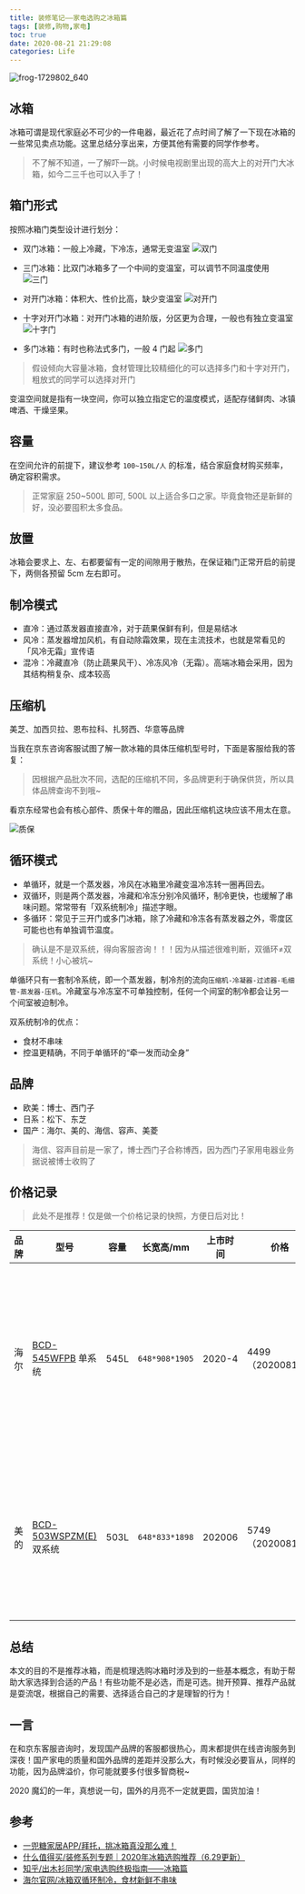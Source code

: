 ```yaml
---
title: 装修笔记——家电选购之冰箱篇
tags: [装修,购物,家电]
toc: true
date: 2020-08-21 21:29:08
categories: Life
---
```


![frog-1729802_640](https://gitee.com/michael_xiang/images/raw/master/uPic/frog-1729802_640.jpg)

## 冰箱

冰箱可谓是现代家庭必不可少的一件电器，最近花了点时间了解了一下现在冰箱的一些常见卖点功能。这里总结分享出来，方便其他有需要的同学作参考。

> 不了解不知道，一了解吓一跳。小时候电视剧里出现的高大上的对开门大冰箱，如今二三千也可以入手了！

<!-- more -->

## 箱门形式

按照冰箱门类型设计进行划分：
- 双门冰箱：一般上冷藏，下冷冻，通常无变温室
![双门](https://gitee.com/michael_xiang/images/raw/master/uPic/cF8LH7.png)

- 三门冰箱：比双门冰箱多了一个中间的变温室，可以调节不同温度使用
![三门](https://gitee.com/michael_xiang/images/raw/master/uPic/TGy1lp.png)

- 对开门冰箱：体积大、性价比高，缺少变温室
![对开门](https://gitee.com/michael_xiang/images/raw/master/uPic/AeGl35.png)

- 十字对开门冰箱：对开门冰箱的进阶版，分区更为合理，一般也有独立变温室
![十字门](https://gitee.com/michael_xiang/images/raw/master/uPic/msG1fr.png)

- 多门冰箱：有时也称法式多门，一般 4 门起
![多门](https://gitee.com/michael_xiang/images/raw/master/uPic/5MgKIb.png)

> 假设倾向大容量冰箱，食材管理比较精细化的可以选择多门和十字对开门，粗放式的同学可以选择对开门

变温空间就是指有一块空间，你可以独立指定它的温度模式，适配存储鲜肉、冰镇啤酒、干燥坚果。

## 容量

在空间允许的前提下，建议参考 `100~150L/人` 的标准，结合家庭食材购买频率，确定容积需求。

> 正常家庭 250~500L 即可, 500L 以上适合多口之家。毕竟食物还是新鲜的好，没必要囤积太多食品。

## 放置

冰箱会要求上、左、右都要留有一定的间隙用于散热，在保证箱门正常开启的前提下，两侧各预留 5cm 左右即可。

## 制冷模式

- 直冷：通过蒸发器直接直冷，对于蔬果保鲜有利，但是易结冰
- 风冷：蒸发器增加风机，有自动除霜效果，现在主流技术，也就是常看见的「风冷无霜」宣传语
- 混冷：冷藏直冷（防止蔬果风干）、冷冻风冷（无霜）。高端冰箱会采用，因为其结构稍复杂、成本较高

## 压缩机

美芝、加西贝拉、恩布拉科、扎努西、华意等品牌

当我在京东咨询客服试图了解一款冰箱的具体压缩机型号时，下面是客服给我的答复：

> 因根据产品批次不同，选配的压缩机不同，多品牌更利于确保供货，所以具体品牌查询不到哦~

看京东经常也会有核心部件、质保十年的赠品，因此压缩机这块应该不用太在意。

![质保](https://gitee.com/michael_xiang/images/raw/master/uPic/a2SKg6.png)

## 循环模式

- 单循环，就是一个蒸发器，冷风在冰箱里冷藏变温冷冻转一圈再回去。
- 双循环，则是两个蒸发器，冷藏和冷冻分别冷风循环，制冷更快，也缓解了串味问题。常常带有「双系统制冷」描述字眼。
- 多循环：常见于三开门或多门冰箱，除了冷藏和冷冻各有蒸发器之外，零度区可能也也有单独调节温度。

> 确认是不是双系统，得向客服咨询！！！因为从描述很难判断，双循环≠双系统！小心被坑~

单循环只有一套制冷系统，即一个蒸发器，制冷剂的流向`压缩机-冷凝器-过滤器-毛细管-蒸发器-压机`。冷藏室与冷冻室不可单独控制，任何一个间室的制冷都会让另一个间室被迫制冷。

双系统制冷的优点：
- 食材不串味
- 控温更精确，不同于单循环的“牵一发而动全身”

## 品牌

- 欧美：博士、西门子
- 日系：松下、东芝
- 国产：海尔、美的、海信、容声、美菱

> 海信、容声目前是一家了，博士西门子合称博西，因为西门子家用电器业务据说被博士收购了

## 价格记录

> 此处不是推荐！仅是做一个价格记录的快照，方便日后对比！

| 品牌 | 型号                                                         | 容量 | 长宽高/mm      | 上市时间 | 价格             | 好评度 | 质保                       | 能效（度/天） | 款式       | 特点                                              |
| ---- | ------------------------------------------------------------ | ---- | -------------- | -------- | ---------------- | ------ | -------------------------- | ---- | ---------- | ------------------------------------------------- |
| 海尔 | [BCD-545WFPB](https://item.jd.com/100012645766.html) 单系统     | 545L | `648*908*1905` | 2020-4   | 4499（20200816） | 99%    | 赠品赠送 10 年核心部件质保 | 1 级（0.93） | 十字对开门 | 变温箱（母婴模式、零度模式、珍品模式）、90°悬停门 |
| 美的 | [BCD-503WSPZM(E)](https://item.jd.com/100012751424.html) 双系统 | 503L | `648*833*1898` | 202006 | 5749（20200816） | 99% | 赠品赠送 10 年核心部件质保 | 1 级（0.89） | 十字对开门 | 母婴保鲜智能、不容易留指纹、果润保鲜 |

## 总结

本文的目的不是推荐冰箱，而是梳理选购冰箱时涉及到的一些基本概念，有助于帮助大家选择到合适的产品！有些功能不是必选，而是可选。抛开预算、推荐产品就是耍流氓，根据自己的需要、选择适合自己的才是理智的行为！

## 一言

在和京东客服咨询时，发现国产品牌的客服都很热心，周末都提供在线咨询服务到深夜！国产家电的质量和国外品牌的差距并没那么大，有时候没必要盲从，同样的功能，因为品牌溢价，你可能就要多付很多智商税~

2020 魔幻的一年，真想说一句，国外的月亮不一定就更圆，国货加油！

## 参考

- [一兜糖家居APP/拜托，挑冰箱真没那么难！](https://mp.weixin.qq.com/s/o6QqwYP-BnrRGWDq1c4Txg)
- [什么值得买/装修系列专题｜2020年冰箱选购推荐（6.29更新）](https://post.smzdm.com/p/a078pm9r/p2/#comments)
- [知乎/出木衫同学/家电选购终极指南——冰箱篇](https://zhuanlan.zhihu.com/p/28035403)
- [海尔官网/冰箱双循环制冷，食材新鲜不串味](https://www.haier.com/guang/guide/20181219_126271.shtml)